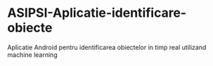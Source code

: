 # ASIPSI-Aplicatie-identificare-obiecte
Aplicatie Android pentru identificarea obiectelor in timp real utilizand machine learning
